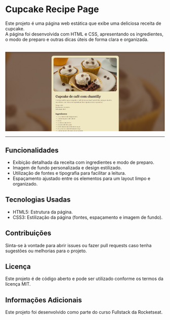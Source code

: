 # Cupcake Recipe Page

Este projeto é uma página web estática que exibe uma deliciosa receita de cupcake. <br>
A página foi desenvolvida com HTML e CSS, apresentando os ingredientes, o modo de preparo e outras dicas úteis de forma clara e organizada. <br><br>

<img src="/assets/image-1.png" width="650px" height="auto">

---

## Funcionalidades
- Exibição detalhada da receita com ingredientes e modo de preparo. <br>
- Imagem de fundo personalizada e design estilizado. <br>
- Utilização de fontes e tipografia para facilitar a leitura. <br>
- Espaçamento ajustado entre os elementos para um layout limpo e organizado.

## Tecnologias Usadas
- HTML5: Estrutura da página. <br>
- CSS3: Estilização da página (fontes, espaçamento e imagem de fundo). <br>

## Contribuições
Sinta-se à vontade para abrir issues ou fazer pull requests caso tenha sugestões ou melhorias para o projeto.

## Licença
Este projeto é de código aberto e pode ser utilizado conforme os termos da licença MIT.

## Informações Adicionais
Este projeto foi desenvolvido como parte do curso Fullstack da Rocketseat.
